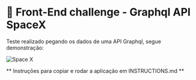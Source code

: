# 🚀 Front-End challenge - Graphql API SpaceX

Teste realizado pegando os dados de uma API Graphql, segue demonstração:

![Space X](https://user-images.githubusercontent.com/68693408/95984491-a5866c00-0df9-11eb-9ff5-3a9f0931caa6.gif)

** Instruções para copiar e rodar a aplicação em INSTRUCTIONS.md **